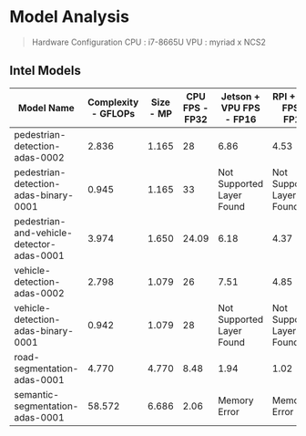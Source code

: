 # Model Analysis

> Hardware Configuration
> CPU : i7-8665U
> VPU : myriad x NCS2

## Intel Models
|Model Name   |Complexity - GFLOPs   | Size - MP  | CPU FPS - FP32 |  Jetson + VPU FPS - FP16 | RPI + VPU FPS - FP16
|---          |---                   |---         |---             |---                       |---
|pedestrian-detection-adas-0002      | 2.836   |1.165   |28   |6.86   |4.53
|pedestrian-detection-adas-binary-0001   |0.945   |1.165|33   |Not Supported Layer Found   |Not Supported Layer Found
|pedestrian-and-vehicle-detector-adas-0001   |	3.974   |1.650	   |24.09   |6.18   |4.37
|vehicle-detection-adas-0002   |2.798   |1.079   |26   |7.51   |4.85
|vehicle-detection-adas-binary-0001   |0.942   |1.079   |28   |Not Supported Layer Found   |Not Supported Layer Found
|road-segmentation-adas-0001   |4.770   |4.770   |8.48   |1.94   |1.02
|semantic-segmentation-adas-0001   |58.572   |6.686   |2.06  |Memory Error   |Memory Error

